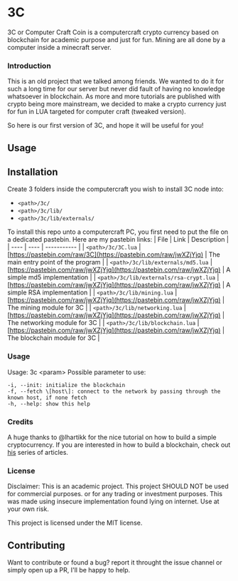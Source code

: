 # 3C
3C or Computer Craft Coin is a computercraft crypto currency based on blockchain for academic purpose and just for fun. Mining are all done by a computer inside a minecraft server. 

### Introduction
This is an old project that we talked among friends. We wanted to do it for such a long time for our server but never did fault of having no knowledge whatsoever in blockchain. As more and more tutorials are published with crypto being more mainstream, we decided to make a crypto currency just for fun in LUA targeted for computer craft (tweaked version).

So here is our first version of 3C, and hope it will be useful for you!

## Usage

## Installation
Create 3 folders inside the computercraft you wish to install 3C node into:
- `<path>/3c/`
- `<path>/3c/lib/`
- `<path>/3c/lib/externals/`

To install this repo unto a computercraft PC, you first need to put the file on a dedicated pastebin.
Here are my pastebin links:
| File | Link | Description |
| ---- | ---- | ----------- |
| `<path>/3c/3C.lua` | [https://pastebin.com/raw/3C](https://pastebin.com/raw/jwXZjYjq) | The main entry point of the program |
| `<path>/3c/lib/externals/md5.lua` | [https://pastebin.com/raw/jwXZjYjq](https://pastebin.com/raw/jwXZjYjq) | A simple md5 implementation |
| `<path>/3c/lib/externals/rsa-crypt.lua` | [https://pastebin.com/raw/jwXZjYjq](https://pastebin.com/raw/jwXZjYjq) | A simple RSA implementation |
| `<path>/3c/lib/mining.lua` | [https://pastebin.com/raw/jwXZjYjq](https://pastebin.com/raw/jwXZjYjq) | The mining module for 3C |
| `<path>/3c/lib/networking.lua` | [https://pastebin.com/raw/jwXZjYjq](https://pastebin.com/raw/jwXZjYjq) | The networking module for 3C |
| `<path>/3c/lib/blockchain.lua` | [https://pastebin.com/raw/jwXZjYjq](https://pastebin.com/raw/jwXZjYjq) | The blockchain module for 3C |

### Usage
Usage: 3c \<param\>
  Possible parameter to use:
  
    -i, --init: initialize the blockchain
    -f, --fetch \[host\]: connect to the network by passing through the known host, if none fetch
    -h, --help: show this help

### Credits
A huge thanks to @lhartikk for the nice tutorial on how to build a simple cryptocurrency. If you are interested in how to build a blockchain, check out [his](https://lhartikk.github.io/) series of articles.

### License
Disclaimer: This is an academic project. This project SHOULD NOT be used for commercial purposes. or for any trading or investment purposes. This was made using insecure implementation found lying on internet. Use at your own risk.

This project is licensed under the MIT license.
## Contributing
Want to contribute or found a bug? report it throught the issue channel or simply open up a PR, I'll be happy to help.
